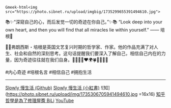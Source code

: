 `Gmeek-html<img src="https://photo.sibnet.ru/upload/imgbig/1735299655391494610.jpg">`

📚✨“深窥自己的心，而后发觉一切的奇迹在你自己。”✨📚
“Look deep into your own heart, and then you will find that all miracles lie within yourself.”
—— 培根🌟
	
🌈📖弗朗西斯・培根是英国文艺复兴时期的哲学家、作家。他的作品充满了对人生、社会和自然的深刻思考。这句话提醒我们要深入了解自己，相信自己内在的力量，因为奇迹往往就在我们自身。💪🎯✨🌈❤️🌍🍀🐾🚀🎉🎨
	
#内心奇迹 #培根名言 #相信自己 #拥抱生活 

----------------------------------------------------------------------------------------

[Slowly 慢生活 (Github)](https://lacoutume.github.io/)
[Slowly 慢生活 (小紅書)](https://www.xiaohongshu.com/user/profile/6255629e000000000d0325e1)
![知](https://photo.sibnet.ru/upload/img/1735306705941494610.jpg =16x16)
[知乎](https://www.zhihu.com/people/21-22-91-42-79)
[哲學是為了修理屋簷 BiLi](https://space.bilibili.com/1703497042/?spm_id_from=333.999.0.0)
[YouTube](https://www.youtube.com/@zulallamuahai/videos)
